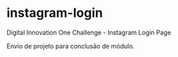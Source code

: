 # instagram-login
Digital Innovation One Challenge - Instagram Login Page 

Envio de projeto para conclusão de módulo.
